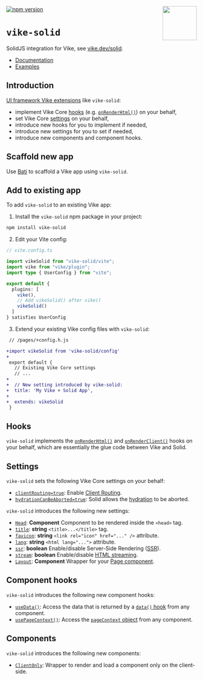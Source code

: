 [<img src="https://vike.dev/vike-readme.svg" align="right" height="90">](https://vike.dev)
[![npm version](https://img.shields.io/npm/v/vike-solid)](https://www.npmjs.com/package/vike-solid)

# `vike-solid`

SolidJS integration for Vike, see [vike.dev/solid](https://vike.dev/solid).

- [Documentation](https://vike.dev)
- [Examples](https://github.com/vikejs/vike-solid/tree/main/examples)

## Introduction

[UI framework Vike extensions](https://vike.dev/extensions) like `vike-solid`:

- implement Vike Core [hooks](https://vike.dev/hooks) (e.g. [`onRenderHtml()`](https://vike.dev/onRenderHtml)) on your
  behalf,
- set Vike Core [settings](https://vike.dev/settings) on your behalf,
- introduce new hooks for you to implement if needed,
- introduce new settings for you to set if needed,
- introduce new components and component hooks.

## Scaffold new app

Use [Bati](https://batijs.dev/) to scaffold a Vike app using `vike-solid`.

## Add to existing app

To add `vike-solid` to an existing Vike app:

1. Install the `vike-solid` npm package in your project:

```bash
npm install vike-solid
```

2. Edit your Vite config:

```ts
// vite.config.ts

import vikeSolid from "vike-solid/vite";
import vike from "vike/plugin";
import type { UserConfig } from "vite";

export default {
  plugins: [
    vike(),
    // Add vikeSolid() after vike()
    vikeSolid()
  ]
} satisfies UserConfig
```

3. Extend your existing Vike config files with `vike-solid`:

```diff
 // /pages/+config.h.js

+import vikeSolid from 'vike-solid/config'
+
 export default {
   // Existing Vike Core settings
   // ...
+
+  // New setting introduced by vike-solid:
+  title: 'My Vike + Solid App',
+
+  extends: vikeSolid
 }
```

## Hooks

`vike-solid` implements the [`onRenderHtml()`](https://vike.dev/onRenderHtml) and
[`onRenderClient()`](https://vike.dev/onRenderClient) hooks on your behalf, which are essentially the glue code between
Vike and Solid.

## Settings

`vike-solid` sets the following Vike Core settings on your behalf:

- [`clientRouting=true`](https://vike.dev/clientRouting): Enable [Client Routing](https://vike.dev/client-routing).
- [`hydrationCanBeAborted=true`](https://vike.dev/hydrationCanBeAborted): Solid allows the
  [hydration](https://vike.dev/hydration) to be aborted.

`vike-solid` introduces the following new settings:

- [`Head`](https://vike.dev/head): **Component** Component to be rendered inside the `<head>` tag.
- [`title`](https://vike.dev/head): **string** `<title>...</title>` tag.
- [`favicon`](https://vike.dev/head): **string** `<link rel="icon" href="..." />` attribute.
- [`lang`](https://vike.dev/lang): **string** `<html lang="...">` attribute.
- [`ssr`](https://vike.dev/ssr): **boolean** Enable/disable Server-Side Rendering
  ([SSR](https://vike.dev/render-modes)).
- [`stream`](https://vike.dev/stream): **boolean** Enable/disable [HTML streaming](https://vike.dev/streaming).
- [`Layout`](https://vike.dev/Layout): **Component** Wrapper for your [Page component](https://vike.dev/Page).

## Component hooks

`vike-solid` introduces the following new component hooks:

- [`useData()`](https://vike.dev/useData): Access the data that is returned by a [`data()` hook](https://vike.dev/data)
  from any component.
- [`usePageContext()`](https://vike.dev/usePageContext): Access the [`pageContext` object](https://vike.dev/pageContext)
  from any component.

## Components

`vike-solid` introduces the following new components:

- [`ClientOnly`](https://vike.dev/ClientOnly): Wrapper to render and load a component only on the client-side.
